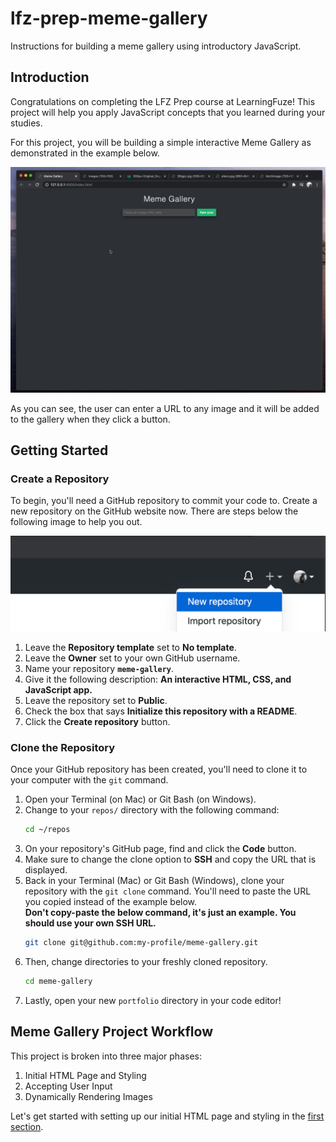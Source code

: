 # lfz-prep-meme-gallery

Instructions for building a meme gallery using introductory JavaScript.

## Introduction

Congratulations on completing the LFZ Prep course at LearningFuze! This project will help you apply JavaScript concepts that you learned during your studies.

For this project, you will be building a simple interactive Meme Gallery as demonstrated in the example below.

<p align="middle">
  <img src="images/example.gif">
</p>

As you can see, the user can enter a URL to any image and it will be added to the gallery when they click a button.

## Getting Started

### Create a Repository

To begin, you'll need a GitHub repository to commit your code to. Create a new repository on the GitHub website now. There are steps below the following image to help you out.

<p align="middle">
  <img src="images/create-repository.png">
</p>

1. Leave the **Repository template** set to **No template**.
1. Leave the **Owner** set to your own GitHub username.
1. Name your repository **`meme-gallery`**.
1. Give it the following description: **An interactive HTML, CSS, and JavaScript app.**
1. Leave the repository set to **Public**.
1. Check the box that says **Initialize this repository with a README**.
1. Click the **Create repository** button.

### Clone the Repository

Once your GitHub repository has been created, you'll need to clone it to your computer with the `git` command.

1. Open your Terminal (on Mac) or Git Bash (on Windows).
1. Change to your `repos/` directory with the following command:
    ```bash
    cd ~/repos
    ```
1. On your repository's GitHub page, find and click the **Code** button.
1. Make sure to change the clone option to **SSH** and copy the URL that is displayed.
1. Back in your Terminal (Mac) or Git Bash (Windows), clone your repository with the `git clone` command. You'll need to paste the URL you copied instead of the example below.<br>
    **Don't copy-paste the below command, it's just an example. You should use your own SSH URL.**
    ```bash
    git clone git@github.com:my-profile/meme-gallery.git
    ```
1. Then, change directories to your freshly cloned repository.
    ```bash
    cd meme-gallery
    ```
1. Lastly, open your new `portfolio` directory in your code editor!

## Meme Gallery Project Workflow

This project is broken into three major phases:

1. Initial HTML Page and Styling
1. Accepting User Input
1. Dynamically Rendering Images

Let's get started with setting up our initial HTML page and styling in the [first section](HTML_PAGE_AND_STYLING.md).
